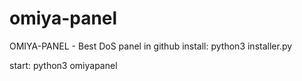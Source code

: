 # omiya-panel
OMIYA-PANEL - Best DoS panel in github
install: python3 installer.py

start: python3 omiyapanel
